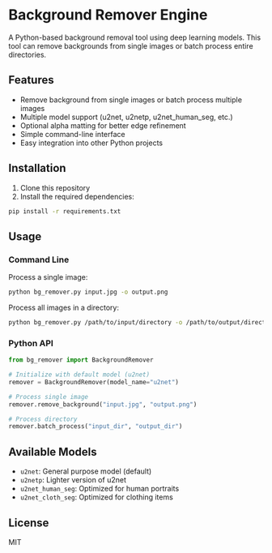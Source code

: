# Background Remover Engine

A Python-based background removal tool using deep learning models. This tool can remove backgrounds from single images or batch process entire directories.

## Features

- Remove background from single images or batch process multiple images
- Multiple model support (u2net, u2netp, u2net_human_seg, etc.)
- Optional alpha matting for better edge refinement
- Simple command-line interface
- Easy integration into other Python projects

## Installation

1. Clone this repository
2. Install the required dependencies:

```bash
pip install -r requirements.txt
```

## Usage

### Command Line

Process a single image:
```bash
python bg_remover.py input.jpg -o output.png
```

Process all images in a directory:
```bash
python bg_remover.py /path/to/input/directory -o /path/to/output/directory
```

### Python API

```python
from bg_remover import BackgroundRemover

# Initialize with default model (u2net)
remover = BackgroundRemover(model_name="u2net")

# Process single image
remover.remove_background("input.jpg", "output.png")

# Process directory
remover.batch_process("input_dir", "output_dir")
```

## Available Models

- `u2net`: General purpose model (default)
- `u2netp`: Lighter version of u2net
- `u2net_human_seg`: Optimized for human portraits
- `u2net_cloth_seg`: Optimized for clothing items

## License

MIT
